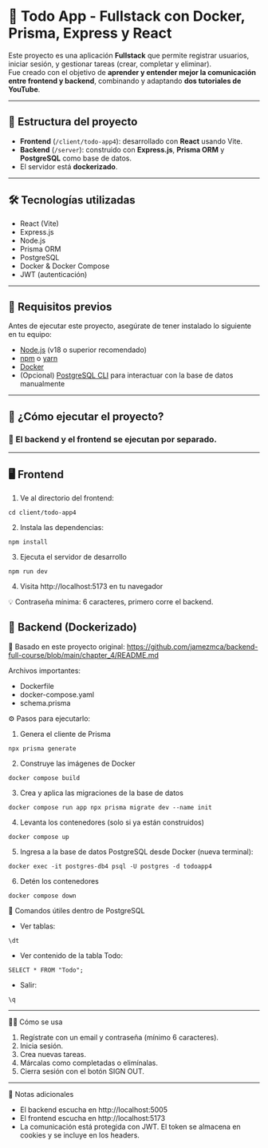 # 📝 Todo App - Fullstack con Docker, Prisma, Express y React

Este proyecto es una aplicación **Fullstack** que permite registrar usuarios, iniciar sesión, y gestionar tareas (crear, completar y eliminar).  
Fue creado con el objetivo de **aprender y entender mejor la comunicación entre frontend y backend**, combinando y adaptando **dos tutoriales de YouTube**.

---

## 🧩 Estructura del proyecto

- **Frontend** (`/client/todo-app4`): desarrollado con **React** usando Vite.
- **Backend** (`/server`): construido con **Express.js**, **Prisma ORM** y **PostgreSQL** como base de datos.  
- El servidor está **dockerizado**.

---

## 🛠 Tecnologías utilizadas

- React (Vite)
- Express.js
- Node.js
- Prisma ORM
- PostgreSQL
- Docker & Docker Compose
- JWT (autenticación)

---

## 🧰 Requisitos previos

Antes de ejecutar este proyecto, asegúrate de tener instalado lo siguiente en tu equipo:

- [Node.js](https://nodejs.org/) (v18 o superior recomendado)
- [npm](https://www.npmjs.com/) o [yarn](https://yarnpkg.com/)
- [Docker](https://www.docker.com/products/docker-desktop/)
- (Opcional) [PostgreSQL CLI](https://www.postgresql.org/download/) para interactuar con la base de datos manualmente

---

## 🚀 ¿Cómo ejecutar el proyecto?

### 🔁 El backend y el frontend se ejecutan por separado.

---

## 🖥️ Frontend

1. Ve al directorio del frontend:
```
cd client/todo-app4
```

2. Instala las dependencias:
```
npm install
```

3. Ejecuta el servidor de desarrollo 
```
npm run dev
```

4. Visita http://localhost:5173 en tu navegador

💡 Contraseña mínima: 6 caracteres, primero corre el backend.

## 🐳 Backend (Dockerizado)

🔗 Basado en este proyecto original:
https://github.com/jamezmca/backend-full-course/blob/main/chapter_4/README.md

Archivos importantes:
- Dockerfile
- docker-compose.yaml
- schema.prisma

⚙️ Pasos para ejecutarlo:

1. Genera el cliente de Prisma
```
npx prisma generate
```

2. Construye las imágenes de Docker
```
docker compose build
```

3. Crea y aplica las migraciones de la base de datos
```
docker compose run app npx prisma migrate dev --name init
```

4. Levanta los contenedores (solo si ya están construidos)
```
docker compose up
```

5. Ingresa a la base de datos PostgreSQL desde Docker (nueva terminal):
```
docker exec -it postgres-db4 psql -U postgres -d todoapp4
```

6. Detén los contenedores
```
docker compose down
```

🧪 Comandos útiles dentro de PostgreSQL

- Ver tablas:
```
\dt
```

- Ver contenido de la tabla Todo:
```
SELECT * FROM "Todo";
```

- Salir:
```
\q
```

---

🧑‍💻 Cómo se usa

1. Regístrate con un email y contraseña (mínimo 6 caracteres).
2. Inicia sesión.
3. Crea nuevas tareas.
4. Márcalas como completadas o elimínalas.
5. Cierra sesión con el botón SIGN OUT.

---

📌 Notas adicionales
- El backend escucha en http://localhost:5005
- El frontend escucha en http://localhost:5173
- La comunicación está protegida con JWT. El token se almacena en cookies y se incluye en los headers.


